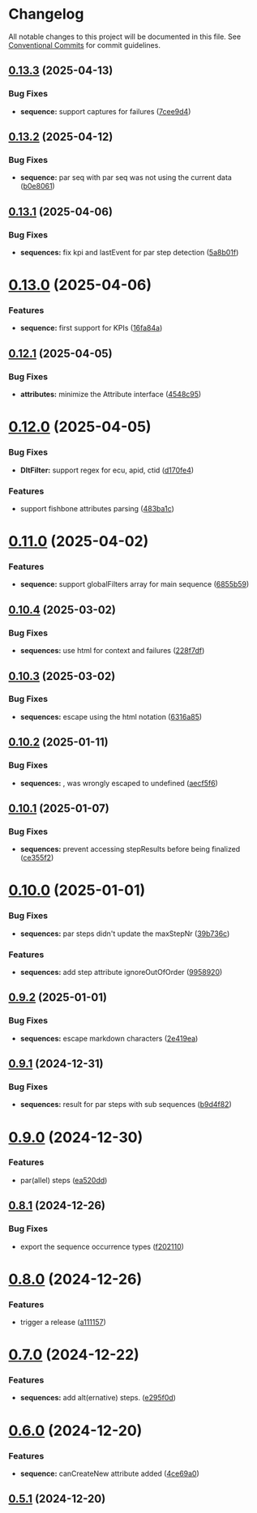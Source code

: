 # Changelog

All notable changes to this project will be documented in this file. See 
[Conventional Commits](https://conventionalcommits.org) for commit guidelines.


## [0.13.3](https://github.com/mbehr1/dlt-logs-utils/compare/v0.13.2...v0.13.3) (2025-04-13)


### Bug Fixes

* **sequence:** support captures for failures ([7cee9d4](https://github.com/mbehr1/dlt-logs-utils/commit/7cee9d4426f8966c02d11ad111a5429c656ed621))

## [0.13.2](https://github.com/mbehr1/dlt-logs-utils/compare/v0.13.1...v0.13.2) (2025-04-12)


### Bug Fixes

* **sequence:** par seq with par seq was not using the current data ([b0e8061](https://github.com/mbehr1/dlt-logs-utils/commit/b0e8061eefacbc56e60480cf7b23993b5822c353))

## [0.13.1](https://github.com/mbehr1/dlt-logs-utils/compare/v0.13.0...v0.13.1) (2025-04-06)


### Bug Fixes

* **sequences:** fix kpi and lastEvent for par step detection ([5a8b01f](https://github.com/mbehr1/dlt-logs-utils/commit/5a8b01fb6402411016950726174057fd0932b415))

# [0.13.0](https://github.com/mbehr1/dlt-logs-utils/compare/v0.12.1...v0.13.0) (2025-04-06)


### Features

* **sequence:** first support for KPIs ([16fa84a](https://github.com/mbehr1/dlt-logs-utils/commit/16fa84ad73bd9196a0d75798f774ec3970a2281e))

## [0.12.1](https://github.com/mbehr1/dlt-logs-utils/compare/v0.12.0...v0.12.1) (2025-04-05)


### Bug Fixes

* **attributes:** minimize the Attribute interface ([4548c95](https://github.com/mbehr1/dlt-logs-utils/commit/4548c952c80748f9912e45cb13ae8e21fbc21d42))

# [0.12.0](https://github.com/mbehr1/dlt-logs-utils/compare/v0.11.0...v0.12.0) (2025-04-05)


### Bug Fixes

* **DltFilter:** support regex for ecu, apid, ctid ([d170fe4](https://github.com/mbehr1/dlt-logs-utils/commit/d170fe484e9cbb0e639764e29bda562ddc1d7c48))


### Features

* support fishbone attributes parsing ([483ba1c](https://github.com/mbehr1/dlt-logs-utils/commit/483ba1cabd5783c88e10f07acc4f5c1fb311a5ab))

# [0.11.0](https://github.com/mbehr1/dlt-logs-utils/compare/v0.10.4...v0.11.0) (2025-04-02)


### Features

* **sequence:** support globalFilters array for main sequence ([6855b59](https://github.com/mbehr1/dlt-logs-utils/commit/6855b599cdbf773edd0ee70ac4648357f70be395))

## [0.10.4](https://github.com/mbehr1/dlt-logs-utils/compare/v0.10.3...v0.10.4) (2025-03-02)


### Bug Fixes

* **sequences:** use html for context and failures ([228f7df](https://github.com/mbehr1/dlt-logs-utils/commit/228f7dfc81d06f6e8744c19c0403b0759ea273c8))

## [0.10.3](https://github.com/mbehr1/dlt-logs-utils/compare/v0.10.2...v0.10.3) (2025-03-02)


### Bug Fixes

* **sequences:** escape using the html notation ([6316a85](https://github.com/mbehr1/dlt-logs-utils/commit/6316a85f6b90087922fc30eedfddcc6eb6762ce4))

## [0.10.2](https://github.com/mbehr1/dlt-logs-utils/compare/v0.10.1...v0.10.2) (2025-01-11)


### Bug Fixes

* **sequences:** , was wrongly escaped to undefined ([aecf5f6](https://github.com/mbehr1/dlt-logs-utils/commit/aecf5f6bee753693f37d5caf142bac43a293453d))

## [0.10.1](https://github.com/mbehr1/dlt-logs-utils/compare/v0.10.0...v0.10.1) (2025-01-07)


### Bug Fixes

* **sequences:** prevent accessing stepResults before being finalized ([ce355f2](https://github.com/mbehr1/dlt-logs-utils/commit/ce355f28842c86342e0a87014dbc817de03ed184))

# [0.10.0](https://github.com/mbehr1/dlt-logs-utils/compare/v0.9.2...v0.10.0) (2025-01-01)


### Bug Fixes

* **sequences:** par steps didn't update the maxStepNr ([39b736c](https://github.com/mbehr1/dlt-logs-utils/commit/39b736c300d6ad1d687cde718e27bac2eb7af9b5))


### Features

* **sequences:** add step attribute ignoreOutOfOrder ([9958920](https://github.com/mbehr1/dlt-logs-utils/commit/99589205df2d61a374e915b5f145d45296af0d39))

## [0.9.2](https://github.com/mbehr1/dlt-logs-utils/compare/v0.9.1...v0.9.2) (2025-01-01)


### Bug Fixes

* **sequences:** escape markdown characters ([2e419ea](https://github.com/mbehr1/dlt-logs-utils/commit/2e419ea31f7bc66b3d5390c9124194024ab4ee59))

## [0.9.1](https://github.com/mbehr1/dlt-logs-utils/compare/v0.9.0...v0.9.1) (2024-12-31)


### Bug Fixes

* **sequences:** result for par steps with sub sequences ([b9d4f82](https://github.com/mbehr1/dlt-logs-utils/commit/b9d4f826e05fd68b0daade4c4b578a9ca1fe83f1))

# [0.9.0](https://github.com/mbehr1/dlt-logs-utils/compare/v0.8.1...v0.9.0) (2024-12-30)


### Features

* par(allel) steps ([ea520dd](https://github.com/mbehr1/dlt-logs-utils/commit/ea520dda6417a957c0de9a5627f28ff04f64f843))

## [0.8.1](https://github.com/mbehr1/dlt-logs-utils/compare/v0.8.0...v0.8.1) (2024-12-26)


### Bug Fixes

* export the sequence occurrence types ([f202110](https://github.com/mbehr1/dlt-logs-utils/commit/f2021104abb2a94ce050d135756d81c8a091f487))

# [0.8.0](https://github.com/mbehr1/dlt-logs-utils/compare/v0.7.0...v0.8.0) (2024-12-26)


### Features

* trigger a release ([a111157](https://github.com/mbehr1/dlt-logs-utils/commit/a111157dbeee1abc05199b91bfa21d5da8672ffb))

# [0.7.0](https://github.com/mbehr1/dlt-logs-utils/compare/v0.6.0...v0.7.0) (2024-12-22)


### Features

* **sequences:** add alt(ernative) steps. ([e295f0d](https://github.com/mbehr1/dlt-logs-utils/commit/e295f0d289003fb4eefa186464a864b7e7aa0c32))

# [0.6.0](https://github.com/mbehr1/dlt-logs-utils/compare/v0.5.1...v0.6.0) (2024-12-20)


### Features

* **sequence:** canCreateNew attribute added ([4ce69a0](https://github.com/mbehr1/dlt-logs-utils/commit/4ce69a00409cb6c6a99aa8c2a8b2826aa47f02c4))

## [0.5.1](https://github.com/mbehr1/dlt-logs-utils/compare/v0.5.0...v0.5.1) (2024-12-20)
